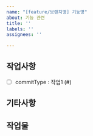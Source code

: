 ```yaml
---
name: "[feature/브랜치명] 기능명"
about: 기능 관련
title: ''
labels: ''
assignees: ''

---
```


## 작업사항
- [ ] commitType : 작업1 (#)

## 기타사항

## 작업물
